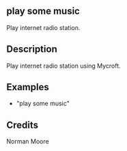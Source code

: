 ## play some music
Play internet radio station.

## Description 
Play internet radio station using Mycroft.

## Examples 
* "play some music"

## Credits 
Norman Moore

